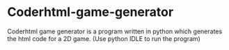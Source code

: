 # Coderhtml-game-generator
Coderhtml game generator is a program written in python which generates the html code for a 2D game. (Use python IDLE to run the program)
